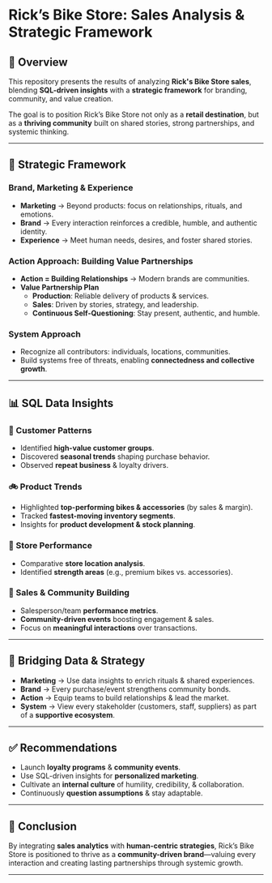 # Rick’s Bike Store: Sales Analysis & Strategic Framework

## 📌 Overview
This repository presents the results of analyzing **Rick's Bike Store sales**, blending **SQL-driven insights** with a **strategic framework** for branding, community, and value creation.  

The goal is to position Rick’s Bike Store not only as a **retail destination**, but as a **thriving community** built on shared stories, strong partnerships, and systemic thinking.

---

## 🚴 Strategic Framework

### Brand, Marketing & Experience
- **Marketing** → Beyond products: focus on relationships, rituals, and emotions.  
- **Brand** → Every interaction reinforces a credible, humble, and authentic identity.  
- **Experience** → Meet human needs, desires, and foster shared stories.  

### Action Approach: Building Value Partnerships
- **Action = Building Relationships** → Modern brands are communities.  
- **Value Partnership Plan**  
  - **Production**: Reliable delivery of products & services.  
  - **Sales**: Driven by stories, strategy, and leadership.  
  - **Continuous Self-Questioning**: Stay present, authentic, and humble.  

### System Approach
- Recognize all contributors: individuals, locations, communities.  
- Build systems free of threats, enabling **connectedness and collective growth**.  

---

## 📊 SQL Data Insights

### 👥 Customer Patterns
- Identified **high-value customer groups**.  
- Discovered **seasonal trends** shaping purchase behavior.  
- Observed **repeat business** & loyalty drivers.  

### 🚲 Product Trends
- Highlighted **top-performing bikes & accessories** (by sales & margin).  
- Tracked **fastest-moving inventory segments**.  
- Insights for **product development & stock planning**.  

### 🏪 Store Performance
- Comparative **store location analysis**.  
- Identified **strength areas** (e.g., premium bikes vs. accessories).  

### 💬 Sales & Community Building
- Salesperson/team **performance metrics**.  
- **Community-driven events** boosting engagement & sales.  
- Focus on **meaningful interactions** over transactions.  

---

## 🔗 Bridging Data & Strategy

- **Marketing** → Use data insights to enrich rituals & shared experiences.  
- **Brand** → Every purchase/event strengthens community bonds.  
- **Action** → Equip teams to build relationships & lead the market.  
- **System** → View every stakeholder (customers, staff, suppliers) as part of a **supportive ecosystem**.  

---

## ✅ Recommendations

- Launch **loyalty programs** & **community events**.  
- Use SQL-driven insights for **personalized marketing**.  
- Cultivate an **internal culture** of humility, credibility, & collaboration.  
- Continuously **question assumptions** & stay adaptable.  

---

## 🏁 Conclusion
By integrating **sales analytics** with **human-centric strategies**, Rick’s Bike Store is positioned to thrive as a **community-driven brand**—valuing every interaction and creating lasting partnerships through systemic growth.  

---

